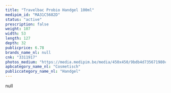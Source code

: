 ```yaml
---
title: "Travelbac Probio Handgel 100ml"
medipim_id: "MA31C5682D"
status: "active"
prescription: false
weight: 107
width: 53
length: 127
depth: 32
publicprice: 6.78
brands_name_nl: null
cnk: "3311917"
photos_medium: "https://media.medipim.be/media/450x450/9bdb4d735671980ced4a0f98928cd95182c1b3d4.jpg"
apbcategory_name_nl: "Cosmetisch"
publiccategory_name_nl: "Handgel"
---
```

null
